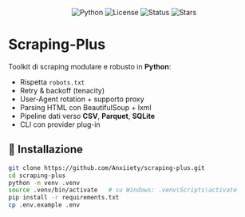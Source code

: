 <p align="center">
  <img src="https://img.shields.io/badge/Python-3.11+-blue" alt="Python">
  <img src="https://img.shields.io/badge/License-MIT-yellow.svg" alt="License">
  <img src="https://img.shields.io/badge/Status-Alpha-orange" alt="Status">
  <img src="https://img.shields.io/github/stars/<TUO_USER>/scraping-plus?style=social" alt="Stars">
</p>


# Scraping-Plus

Toolkit di scraping modulare e robusto in **Python**:
- Rispetta `robots.txt`
- Retry & backoff (tenacity)
- User-Agent rotation + supporto proxy
- Parsing HTML con BeautifulSoup + lxml
- Pipeline dati verso **CSV**, **Parquet**, **SQLite**
- CLI con provider plug-in

## 🚀 Installazione
```bash
git clone https://github.com/Anxiiety/scraping-plus.git
cd scraping-plus
python -m venv .venv
source .venv/bin/activate   # su Windows: .venv\Scripts\activate
pip install -r requirements.txt
cp .env.example .env
